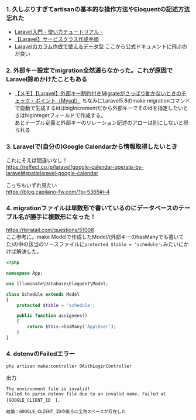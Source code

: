 ### 1. 久しぶりすぎてartisanの基本的な操作方法やEloquentの記述方法忘れた
* [Laravel入門 - 使い方チュートリアル -](https://qiita.com/sano1202/items/6021856b70e4f8d3dc3d)
* [【Laravel】サービスクラス作成手順](https://daiki-sekiguchi.com/2018/08/31/laravel-how-to-make-service-class/)
* [Laravelのカラム作成で使えるデータ型](https://qiita.com/Otake_M/items/3c761e1a5e65b04c6c0e)
ここから公式ドキュメントに飛ぶのが良い

### 2. 外部キー設定でmigration全然通らなかった。これが原因でLaravel諦めかけたこともある
* [【メモ】【Laravel】外部キー制約付きMigrateがさっぱり動かないときのチェック・ポイント（Mysql）](https://qiita.com/0w0/items/4a9cb7d27794bfb93d46)
ちなみにLaravel5.8のmake migrationコマンドで自動で生成するidはbigIncrementだから外部キーでそのidを指定したいときはbigIntegerフィールドで作成する。  
あとテーブル定義と外部キーのリレーション記述のアローは別にしないと怒られる  

### 3. Laravelで(自分の)Google Calendarから情報取得したいとき
これにそえば間違いなし！  
https://reffect.co.jp/laravel/google-calendar-operate-by-laravel#spatielaravel-google-calendar  


こっちもいずれ見たい  
https://blog.capilano-fw.com/?p=5365#i-4  
### 4. migrationファイルは単数形で書いているのにデータベースのテーブル名が勝手に複数形になった！
https://teratail.com/questions/51008  
ここ参考に。make Modelで作成したModel/(外部キーのhasManyでも書いてた)の中の該当のソースファイルに`protected $table = 'schedule';`みたいにかけば解決した。
```php
<?php

namespace App;

use Illuminate\Database\Eloquent\Model;

class Schedule extends Model
{
    protected $table = 'schedule';

    public function assignees()
    {
        return $this->hasMany('App\User');
    }
}

```

### 4. dotenvのFailedエラー
```
php artisan make:controller OAuthLoginController
```

出力
```
The environment file is invalid!
Failed to parse dotenv file due to an invalid name. Failed at [GOOGLE_CLIENT_ID　].
```
`結論：GOOGLE_CLIENT_IDの後ろに全角スペースが存在した`
